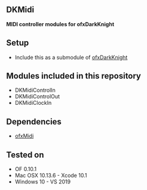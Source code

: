 ## DKMidi ##

**MIDI controller modules for ofxDarkKnight**

## Setup
- Include this as a submodule of [ofxDarkKnight](https://github.com/luiscript/ofxDarkKnight)

## Modules included in this repository
- DKMidiControlIn
- DKMidiControlOut
- DKMidiClockIn

## Dependencies
- [ofxMidi](https://github.com/danomatika/ofxMidi) 

## Tested on
- OF 0.10.1  
- Mac OSX 10.13.6 - Xcode 10.1 
- Windows 10 - VS 2019